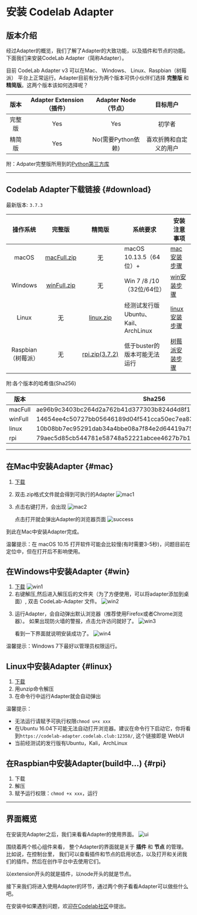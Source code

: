 # 安装 Codelab Adapter

## 版本介绍

经过Adapter的概览，我们了解了Adapter的大致功能，以及插件和节点的功能。 下面我们来安装CodeLab Adapter（简称Adapter）。

目前 CodeLab Adapter v3 可以在Mac、 Windows、 Linux、Raspbian（树莓派） 平台上正常运行。Adapter目前有分为两个版本可供小伙伴们选择 **完整版** 和 **精简版**。这两个版本该如何选择呢？

|   版本   | Adapter Extension（插件） | Adapter Node（节点） |  目标用户 |
| :--: | :---:| :---:| :--:|
| 完整版 | Yes | Yes  | 初学者 |
| 精简版 | Yes| No(需要Python依赖) | 喜欢折腾和自定义的用户 |

附：Adpater完整版所用到的[Python第三方库](https://github.com/CodeLabClub/codelab_adapter_extensions/wiki/%E5%AE%8C%E6%95%B4%E7%89%88%E5%86%85%E7%BD%AE%E5%BA%93(Node))

---

## Codelab Adapter下载链接 {#download}

最新版本: `3.7.3`

|     操作系统     |     完整版     |    精简版      |     系统要求   |      安装注意事项      |
| :--------: | :---------: | :--------: | -------- | ---------- |
| macOS  | [macFull.zip](https://scratch3-files.just4fun.site/codelab-adapter-3_7_3-mac.zip) | 无 | macOS 10.13.5（64位）+    | [mac安装步骤](#mac)   |
| Windows  | [winFull.zip](https://scratch3-files.just4fun.site/CodeLab-Adapter-3_7_3-win.zip)   | 无  | Win 7 /8 /10  （32位/64位）| [win安装步骤](#win)      |
| Linux     | 无   | [linux.zip](https://scratch3-files.just4fun.site/codelab-adapter-3_7_3-linux.zip)   | 经测试发行版Ubuntu、Kail、ArchLinux | [linux安装步骤](#linux) |
| Raspbian（树莓派） | 无   | [rpi.zip(3.7.2)](https://scratch3-files.just4fun.site/codelab-adapter-3_7_2-rpi.zip)   | 低于buster的版本可能无法运行  | [树莓派安装步骤](#rpi) |

附:各个版本的哈希值(Sha256)

<!--

|版本|Sha256|
|--|--|
|macFull|5717ad47203854b9df0656a0e4240eff30d359b9e0c260ca227b3de54a6e19de|
|macLite|bd9302cd3ea9bb2675da1f7ff4381bc8f23f1ad4e1d059d7130100035f552342|
|winFull|0866f971df0885475065bcfe0cc9e4f5d813e2d0c9f7539da46184c7b86a4ffe|
|winLite|fbdf7162ba1701487632ee14317524588c9c02c8119e2829a2ed01a2a2a4f922|
|linux|f7d76b35f3f5eaf4beb337b238e91e2911adf9c8a11070e7c6ef15a21db6b8cb|
|rpi|8115d955b965ecd5099cb0f64828137b46b1010af54ef1fcf337d8ab3408b0fd|
-->

|版本|Sha256|
|--|--|
|macFull|ae96b9c3403bc264d2a762b41d377303b824d4d8f1292467e6da36838657a5e8|
|winFull|14654ee4c50727bb05646189d04f541cca50ec7ea832b68ef0d33937686096e9|
|linux|10b08bb7ec95291dab34a4bbe08a7f84e2d64419a753f63a46677ef518ecca62|
|rpi|79aec5d85cb544781e58748a52221abcee4627b7b14e3330bd4c2e22bf70e42f|


---

## 在Mac中安装Adapter {#mac}

1. [下载](#download)
2. 双击.zip格式文件就会得到可执行的Adapter
    ![mac1](/img/install_mac1.png)
3. 点击右键打开，会出现
    ![mac2](/img/install_mac2.png)

    点击打开就会弹出Adapter的浏览器页面
    ![success](/img/getstart_adapter.png)

到此在Mac中安装Adapter完成。

温馨提示：在 macOS 10.15 打开软件可能会比较慢(有时需要3-5秒)，问题目前在定位中，但在打开后不影响使用。

## 在Windows中安装Adapter {#win}

1. [下载](#download)
    ![win1](/img/install_win_1.png)
2. 右键解压,然后进入解压后的文件夹（为了方便使用，可以将adapter添加到桌面）, 双击 CodeLab-Adapter 文件。
    ![win2](/img/6f482f9d136a541b4df590c9aebade6f.png)

<!--2. 双击安装软件(如果之前安装过，请先卸载旧软件), 安装完成后，可以从 **开始** 菜单栏里启动
    ![win2](/img/7994f69a436f68cc67429fdfac2ade0d.png)-->

3. 运行Adapter，会自动弹出默认浏览器（推荐使用Firefox或者Chrome浏览器）。
    如果出现防火墙的警报，点击允许访问就好了。
    ![win3](/img/install_win_3.png)

    看到一下界面就说明安装成功了。
    ![win4](/img/getstart_adapter.png)
    
<!--
2. 右键解压,然后进入解压后的文件夹（为了方便使用，可以将adapter添加到桌面）
    ![win2](/img/install_win_2.png)
3. 进入解压后的文件夹点击运行Adapter，会自动弹出默认浏览器（推荐使用Firefox或者Chrome浏览器）。
    如果出现防火墙的警报，点击允许访问就好了。
    ![win3](/img/install_win_3.png)

    看到一下界面就说明安装成功了。
    ![win4](/img/getstart_adapter.png)
-->

温馨提示：Windows 7下最好以管理员权限运行。

## Linux中安装Adapter {#linux}

1. [下载](#download)
2. 用unzip命令解压
3. 在命令行中运行Adapter就会自动弹出

温馨提示：

- 无法运行请赋予可执行权限`chmod u+x xxx`
- 在Ubuntu 16.04下可能无法自动打开浏览器。建议在命令行下启动它，你将看到`https://codelab-adapter.codelab.club:12358/`, 这个链接即是 WebUI
- 当前经测试的发行版有Ubuntu，Kali，ArchLinux

## 在Raspbian中安装Adapter(build中...) {#rpi}

1. 下载
2. 解压
3. 赋予运行权限：`chmod +x xxx`，运行

---

## 界面概览

在安装完Adapter之后，我们来看看Adapter的使用界面。
![ui](/img/getstart_adapter_ui.png)

围绕着两个核心组件来看， 整个Adapter的界面就是关于 **插件** 和 **节点** 的管理。比如说，在控制台里， 我们可以查看插件和节点的启用状态，以及打开和关闭我们的插件。然后在创作平台中去使用它们。

以extension开头的就是插件，以node开头的就是节点。

接下来我们将进入使用Adapter的环节，通过两个例子看看Adapter可以做些什么吧。

在安装中如果遇到问题，欢迎[在Codelab社区](https://discuss.codelab.club/)中提出。
